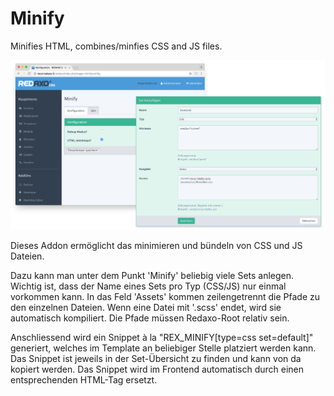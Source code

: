 Minify
======

Minifies HTML, combines/minfies CSS and JS files.

![Screenshot](https://raw.githubusercontent.com/FriendsOfREDAXO/minify/assets/minify_01.png)


Dieses Addon ermöglicht das minimieren und bündeln von CSS und JS Dateien.

Dazu kann man unter dem Punkt 'Minify' beliebig viele Sets anlegen. Wichtig ist, dass der Name eines Sets pro Typ (CSS/JS) nur einmal vorkommen kann. In das Feld 'Assets' kommen zeilengetrennt die Pfade zu den einzelnen Dateien. Wenn eine Datei mit '.scss' endet, wird sie automatisch kompiliert. Die Pfade müssen Redaxo-Root relativ sein.

Anschliessend wird ein Snippet à la "REX_MINIFY[type=css set=default]" generiert, welches im Template an beliebiger Stelle platziert werden kann. Das Snippet ist jeweils in der Set-Übersicht zu finden und kann von da kopiert werden. Das Snippet wird im Frontend automatisch durch einen entsprechenden HTML-Tag ersetzt.